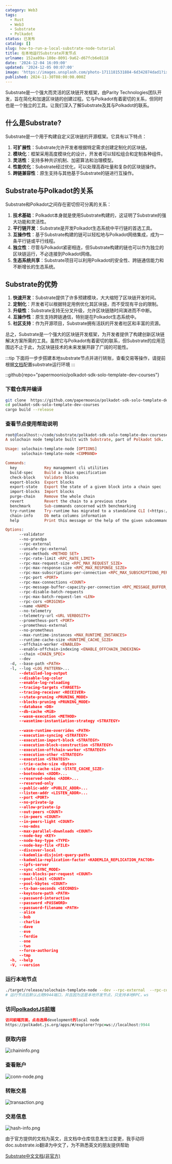 ```yaml
---
category: Web3
tags:
  - Rust
  - Web3
  - Substrate
  - Polkadot
status: 已发布
catalog: []
slug: how-to-run-a-local-substrate-node-tutorial
title: 在本地运行Substrate开发节点
urlname: 152aa09a-108e-8091-9a62-d67fcb6e8118
date: '2024-12-04 16:09:00'
updated: '2024-12-05 00:07:00'
image: 'https://images.unsplash.com/photo-1711181531884-6d342874dad1?ixlib=rb-4.0.3&q=85&fm=jpg&crop=entropy&cs=srgb'
published: 2024-11-30T08:00:00.000Z
---
```


Substrate是一个强大而灵活的区块链开发框架，由Parity Technologies团队开发，旨在简化和加速区块链的创建过程。它与Polkadot有着密切的关系，但同时也是一个独立的工具。让我们深入了解Substrate及其与Polkadot的联系。


## 什么是Substrate?


Substrate是一个用于构建自定义区块链的开源框架。它具有以下特点：

1. **可扩展性**：Substrate允许开发者根据特定需求创建定制化的区块链。
2. **模块化**：框架采用高度模块化的设计，开发者可以轻松组合和定制各种组件。
3. **灵活性**：支持多种共识机制、加密算法和治理模型。
4. **性能优化**：Substrate经过优化，可以处理高吞吐量和复杂的区块链操作。
5. **跨链兼容性**：原生支持与其他基于Substrate的链进行互操作。

## Substrate与Polkadot的关系


Substrate和Polkadot之间存在密切但可分离的关系：

1. **技术基础**：Polkadot本身就是使用Substrate构建的，这证明了Substrate的强大功能和灵活性。
2. **平行链开发**：Substrate是开发Polkadot生态系统中平行链的首选工具。
3. **互操作性**：基于Substrate构建的链可以轻松地与Polkadot网络集成，成为一条平行链或平行线程。
4. **独立性**：尽管与Polkadot紧密相连，但Substrate构建的链也可以作为独立的区块链运行，不必连接到Polkadot网络。
5. **生态系统共享**：Substrate项目可以利用Polkadot的安全性、跨链通信能力和不断增长的生态系统。

## Substrate的优势

1. **快速开发**：Substrate提供了许多预建模块，大大缩短了区块链开发时间。
2. **定制化**：开发者可以根据特定用例优化其区块链，而不受现有平台的限制。
3. **升级性**：Substrate支持无分叉升级，允许区块链随时间演进而不中断。
4. **互操作性**：原生支持跨链通信，特别是在Polkadot生态系统中。
5. **社区支持**：作为开源项目，Substrate拥有活跃的开发者社区和丰富的资源。

总之，Substrate是一个强大的区块链开发框架，为开发者提供了构建创新区块链解决方案所需的工具。虽然它与Polkadot有着密切的联系，但Substrate的应用范围远不止于此，为区块链技术的未来发展开辟了广阔的可能性。


:::tip
下面将一步步搭建本地substrate节点并进行转账，查看交易等操作，请提前根据[文档](https://substrate-docs.pages.dev/en/install/macos/?mode=light)配置substrate运行环境
:::


::github{repo="papermoonio/polkadot-sdk-solo-template-dev-courses"}


### 下载仓库并编译


```bash
git clone  https://github.com/papermoonio/polkadot-sdk-solo-template-dev-courses 
cd polkadot-sdk-solo-template-dev-courses
cargo build --release
```


### 查看节点使用帮助说明


```prolog
root@localhost:~/code/substrate/polkadot-sdk-solo-template-dev-courses# ./target/release/solochain-template-node -h
A solochain node template built with Substrate, part of Polkadot Sdk.

Usage: solochain-template-node [OPTIONS]
       solochain-template-node <COMMAND>

Commands:
  key            Key management cli utilities
  build-spec     Build a chain specification
  check-block    Validate blocks
  export-blocks  Export blocks
  export-state   Export the state of a given block into a chain spec
  import-blocks  Import blocks
  purge-chain    Remove the whole chain
  revert         Revert the chain to a previous state
  benchmark      Sub-commands concerned with benchmarking
  try-runtime    Try-runtime has migrated to a standalone CLI (<https://github.com/paritytech/try-runtime-cli>). The subcommand exists as a stub and deprecation notice. It will be removed entirely some time after January 2024
  chain-info     Db meta columns information
  help           Print this message or the help of the given subcommand(s)

Options:
      --validator                                                                                Enable validator mode
      --no-grandpa                                                                               Disable GRANDPA
      --rpc-external                                                                             Listen to all RPC interfaces (default: local)
      --unsafe-rpc-external                                                                      Listen to all RPC interfaces
      --rpc-methods <METHOD SET>                                                                 RPC methods to expose. [default: auto] [possible values: auto, safe, unsafe]
      --rpc-rate-limit <RPC_RATE_LIMIT>                                                          RPC rate limiting (calls/minute) for each connection
      --rpc-max-request-size <RPC_MAX_REQUEST_SIZE>                                              Set the maximum RPC request payload size for both HTTP and WS in megabytes [default: 15]
      --rpc-max-response-size <RPC_MAX_RESPONSE_SIZE>                                            Set the maximum RPC response payload size for both HTTP and WS in megabytes [default: 15]
      --rpc-max-subscriptions-per-connection <RPC_MAX_SUBSCRIPTIONS_PER_CONNECTION>              Set the maximum concurrent subscriptions per connection [default: 1024]
      --rpc-port <PORT>                                                                          Specify JSON-RPC server TCP port
      --rpc-max-connections <COUNT>                                                              Maximum number of RPC server connections [default: 100]
      --rpc-message-buffer-capacity-per-connection <RPC_MESSAGE_BUFFER_CAPACITY_PER_CONNECTION>  The number of messages the RPC server is allowed to keep in memory [default: 64]
      --rpc-disable-batch-requests                                                               Disable RPC batch requests
      --rpc-max-batch-request-len <LEN>                                                          Limit the max length per RPC batch request
      --rpc-cors <ORIGINS>                                                                       Specify browser *origins* allowed to access the HTTP & WS RPC servers
      --name <NAME>                                                                              The human-readable name for this node
      --no-telemetry                                                                             Disable connecting to the Substrate telemetry server
      --telemetry-url <URL VERBOSITY>                                                            The URL of the telemetry server to connect to
      --prometheus-port <PORT>                                                                   Specify Prometheus exporter TCP Port
      --prometheus-external                                                                      Expose Prometheus exporter on all interfaces
      --no-prometheus                                                                            Do not expose a Prometheus exporter endpoint
      --max-runtime-instances <MAX_RUNTIME_INSTANCES>                                            The size of the instances cache for each runtime [max: 32] [default: 8]
      --runtime-cache-size <RUNTIME_CACHE_SIZE>                                                  Maximum number of different runtimes that can be cached [default: 2]
      --offchain-worker <ENABLED>                                                                Execute offchain workers on every block [default: when-authority] [possible values: always, never, when-authority]
      --enable-offchain-indexing <ENABLE_OFFCHAIN_INDEXING>                                      Enable offchain indexing API [default: false] [possible values: true, false]
      --chain <CHAIN_SPEC>                                                                       Specify the chain specification
      --dev                                                                                      Specify the development chain
  -d, --base-path <PATH>                                                                         Specify custom base path
  -l, --log <LOG_PATTERN>...                                                                     Sets a custom logging filter (syntax: `<target>=<level>`)
      --detailed-log-output                                                                      Enable detailed log output
      --disable-log-color                                                                        Disable log color output
      --enable-log-reloading                                                                     Enable feature to dynamically update and reload the log filter
      --tracing-targets <TARGETS>                                                                Sets a custom profiling filter
      --tracing-receiver <RECEIVER>                                                              Receiver to process tracing messages [default: log] [possible values: log]
      --state-pruning <PRUNING_MODE>                                                             Specify the state pruning mode
      --blocks-pruning <PRUNING_MODE>                                                            Specify the blocks pruning mode [default: archive-canonical]
      --database <DB>                                                                            Select database backend to use [possible values: rocksdb, paritydb, auto, paritydb-experimental]
      --db-cache <MiB>                                                                           Limit the memory the database cache can use
      --wasm-execution <METHOD>                                                                  Method for executing Wasm runtime code [default: compiled] [possible values: interpreted-i-know-what-i-do, compiled]
      --wasmtime-instantiation-strategy <STRATEGY>                                               The WASM instantiation method to use [default: pooling-copy-on-write] [possible values: pooling-copy-on-write, recreate-instance-copy-on-write, pooling,
                                                                                                 recreate-instance]
      --wasm-runtime-overrides <PATH>                                                            Specify the path where local WASM runtimes are stored
      --execution-syncing <STRATEGY>                                                             Runtime execution strategy for importing blocks during initial sync [possible values: native, wasm, both, native-else-wasm]
      --execution-import-block <STRATEGY>                                                        Runtime execution strategy for general block import (including locally authored blocks) [possible values: native, wasm, both, native-else-wasm]
      --execution-block-construction <STRATEGY>                                                  Runtime execution strategy for constructing blocks [possible values: native, wasm, both, native-else-wasm]
      --execution-offchain-worker <STRATEGY>                                                     Runtime execution strategy for offchain workers [possible values: native, wasm, both, native-else-wasm]
      --execution-other <STRATEGY>                                                               Runtime execution strategy when not syncing, importing or constructing blocks [possible values: native, wasm, both, native-else-wasm]
      --execution <STRATEGY>                                                                     The execution strategy that should be used by all execution contexts [possible values: native, wasm, both, native-else-wasm]
      --trie-cache-size <Bytes>                                                                  Specify the state cache size [default: 67108864]
      --state-cache-size <STATE_CACHE_SIZE>                                                      DEPRECATED: switch to `--trie-cache-size`
      --bootnodes <ADDR>...                                                                      Specify a list of bootnodes
      --reserved-nodes <ADDR>...                                                                 Specify a list of reserved node addresses
      --reserved-only                                                                            Whether to only synchronize the chain with reserved nodes
      --public-addr <PUBLIC_ADDR>...                                                             Public address that other nodes will use to connect to this node
      --listen-addr <LISTEN_ADDR>...                                                             Listen on this multiaddress
      --port <PORT>                                                                              Specify p2p protocol TCP port
      --no-private-ip                                                                            Always forbid connecting to private IPv4/IPv6 addresses
      --allow-private-ip                                                                         Always accept connecting to private IPv4/IPv6 addresses
      --out-peers <COUNT>                                                                        Number of outgoing connections we're trying to maintain [default: 8]
      --in-peers <COUNT>                                                                         Maximum number of inbound full nodes peers [default: 32]
      --in-peers-light <COUNT>                                                                   Maximum number of inbound light nodes peers [default: 100]
      --no-mdns                                                                                  Disable mDNS discovery (default: true)
      --max-parallel-downloads <COUNT>                                                           Maximum number of peers from which to ask for the same blocks in parallel [default: 5]
      --node-key <KEY>                                                                           Secret key to use for p2p networking
      --node-key-type <TYPE>                                                                     Crypto primitive to use for p2p networking [default: ed25519] [possible values: ed25519]
      --node-key-file <FILE>                                                                     File from which to read the node's secret key to use for p2p networking
      --discover-local                                                                           Enable peer discovery on local networks
      --kademlia-disjoint-query-paths                                                            Require iterative Kademlia DHT queries to use disjoint paths
      --kademlia-replication-factor <KADEMLIA_REPLICATION_FACTOR>                                Kademlia replication factor [default: 20]
      --ipfs-server                                                                              Join the IPFS network and serve transactions over bitswap protocol
      --sync <SYNC_MODE>                                                                         Blockchain syncing mode. [default: full] [possible values: full, fast, fast-unsafe, warp]
      --max-blocks-per-request <COUNT>                                                           Maximum number of blocks per request [default: 64]
      --pool-limit <COUNT>                                                                       Maximum number of transactions in the transaction pool [default: 8192]
      --pool-kbytes <COUNT>                                                                      Maximum number of kilobytes of all transactions stored in the pool [default: 20480]
      --tx-ban-seconds <SECONDS>                                                                 How long a transaction is banned for
      --keystore-path <PATH>                                                                     Specify custom keystore path
      --password-interactive                                                                     Use interactive shell for entering the password used by the keystore
      --password <PASSWORD>                                                                      Password used by the keystore
      --password-filename <PATH>                                                                 File that contains the password used by the keystore
      --alice                                                                                    Shortcut for `--name Alice --validator`
      --bob                                                                                      Shortcut for `--name Bob --validator`
      --charlie                                                                                  Shortcut for `--name Charlie --validator`
      --dave                                                                                     Shortcut for `--name Dave --validator`
      --eve                                                                                      Shortcut for `--name Eve --validator`
      --ferdie                                                                                   Shortcut for `--name Ferdie --validator`
      --one                                                                                      Shortcut for `--name One --validator`
      --two                                                                                      Shortcut for `--name Two --validator`
      --force-authoring                                                                          Enable authoring even when offline
      --tmp                                                                                      Run a temporary node
  -h, --help                                                                                     Print help (see more with '--help')
  -V, --version                                                                                  Print version
```


### 运行本地节点


```bash
./target/release/solochain-template-node --dev --rpc-external  --rpc-cors all
# 运行节点后默认占用9944端口，并且因为这是本地开发节点，只支持本地RPC，ws
```


### 访问[polkadotJS前端](https://polkadot.js.org/apps/#/explorer?rpc=ws://localhost:9944)


```prolog
访问前端页面，点击选择development的local node
https://polkadot.js.org/apps/#/explorer?rpc=ws://localhost:9944
```


### 获取内容


![chaininfo.png](https://prod-files-secure.s3.us-west-2.amazonaws.com/5d24fe63-e567-4804-86f9-9fdc62e13082/89be5adf-5619-4306-be75-45b425e3c446/chaininfo.png?X-Amz-Algorithm=AWS4-HMAC-SHA256&X-Amz-Content-Sha256=UNSIGNED-PAYLOAD&X-Amz-Credential=ASIAZI2LB466XJI7HLJO%2F20250202%2Fus-west-2%2Fs3%2Faws4_request&X-Amz-Date=20250202T053357Z&X-Amz-Expires=3600&X-Amz-Security-Token=IQoJb3JpZ2luX2VjENz%2F%2F%2F%2F%2F%2F%2F%2F%2F%2FwEaCXVzLXdlc3QtMiJGMEQCIGP7HeN%2FLCuD%2FFbLYi38wzVJD2DyDCVlzYSOm9ywqzPWAiBeR6rRjbupLJc0Kx2V4Ly6z0qGhqOFlyDCm8NY2dqyrCqIBAjl%2F%2F%2F%2F%2F%2F%2F%2F%2F%2F8BEAAaDDYzNzQyMzE4MzgwNSIMKIXMcI4ntol9sN36KtwDOpzOrlpMWz87NX8c2h%2Bd9n41%2FS0FT3dLr22Qqh01DnBYCGnv2%2BvHQpDcx%2FfWcEqnrZLcT0ND%2BB%2BDpAEbxFkFlq5bx20emE0lM4pSQHQ7WzVdlysNNnl3hTXkS4U2qyoCNWOOwbNCpNgcc3Isi2FvYkUlSPnzVWW6G5i5jUBSXPpHW1e8TmHo3DIrFP1MKENMgtDbAp%2F0obw33cK%2FC0lZzQvbSjFQlt0C3TT23BIMQdjptX%2FzHGrcQCnKtq9ciq0q5ns7O6JCLWDQJ0JXoO85O%2B5Jd8%2BxqlFnH8KJHfI4wr67DMgZGOu5P%2BRxyoBhzgI3L1gkB7MU9JdjrGtYJmvv551NxMDLJam7JC849a3RKptbJZJ%2FYQZ432QENqsWfUCxLAZ%2B1NnM8cUnbWMhMJLIgx0L0AHsaGeprMgZnfz8p54HcfAV6FD1oApoHWhUyDJwv%2BREWJqm2tN1qfExMcRYtsaZJknyWweUedU%2FAHbGzx22VIAya83UUf9E%2Fb9dLkBdHzyHlXCDZ%2BYjMelfwpdvspqvosphgVxuL7F2M6IaPcva1Xd8k0k4BxUJOlia8sg5HDz9uxYbxhTAHhEwAGjrhTaf6V74uvNFQGnJ8AH1qQ7PeuHHZ4dB8XBFm4Yw2OH7vAY6pgFMXZE4lM8%2BWaUgIwDud%2FuuaHciAKTotBqMyNlJUO8VAEsuGlZ35EFlCWgWzDdRYRqoiZKXzTmreG%2BrugIQt9%2FtVztfXBlwIeMTYEKydFsHlDSmnfDhztRhOiHk68dY9kuUzWvhSpQGhIYLTwJO2UeEx9weDZ%2BjSlUVcDI0G3GMamEd8%2B%2Fy96rhy4twEnzi2OgDFHjG1u0I3NYENIzVtgHUJO1BZbGt&X-Amz-Signature=2e4471371a6157c8d06c780c1c878b19bde0ae468916c10543321a41af8308bd&X-Amz-SignedHeaders=host&x-id=GetObject)


### 查看账户


![conn-node.png](https://prod-files-secure.s3.us-west-2.amazonaws.com/5d24fe63-e567-4804-86f9-9fdc62e13082/05964f92-c6d8-42d1-b4a1-b3a852295683/conn-node.png?X-Amz-Algorithm=AWS4-HMAC-SHA256&X-Amz-Content-Sha256=UNSIGNED-PAYLOAD&X-Amz-Credential=ASIAZI2LB466XJI7HLJO%2F20250202%2Fus-west-2%2Fs3%2Faws4_request&X-Amz-Date=20250202T053357Z&X-Amz-Expires=3600&X-Amz-Security-Token=IQoJb3JpZ2luX2VjENz%2F%2F%2F%2F%2F%2F%2F%2F%2F%2FwEaCXVzLXdlc3QtMiJGMEQCIGP7HeN%2FLCuD%2FFbLYi38wzVJD2DyDCVlzYSOm9ywqzPWAiBeR6rRjbupLJc0Kx2V4Ly6z0qGhqOFlyDCm8NY2dqyrCqIBAjl%2F%2F%2F%2F%2F%2F%2F%2F%2F%2F8BEAAaDDYzNzQyMzE4MzgwNSIMKIXMcI4ntol9sN36KtwDOpzOrlpMWz87NX8c2h%2Bd9n41%2FS0FT3dLr22Qqh01DnBYCGnv2%2BvHQpDcx%2FfWcEqnrZLcT0ND%2BB%2BDpAEbxFkFlq5bx20emE0lM4pSQHQ7WzVdlysNNnl3hTXkS4U2qyoCNWOOwbNCpNgcc3Isi2FvYkUlSPnzVWW6G5i5jUBSXPpHW1e8TmHo3DIrFP1MKENMgtDbAp%2F0obw33cK%2FC0lZzQvbSjFQlt0C3TT23BIMQdjptX%2FzHGrcQCnKtq9ciq0q5ns7O6JCLWDQJ0JXoO85O%2B5Jd8%2BxqlFnH8KJHfI4wr67DMgZGOu5P%2BRxyoBhzgI3L1gkB7MU9JdjrGtYJmvv551NxMDLJam7JC849a3RKptbJZJ%2FYQZ432QENqsWfUCxLAZ%2B1NnM8cUnbWMhMJLIgx0L0AHsaGeprMgZnfz8p54HcfAV6FD1oApoHWhUyDJwv%2BREWJqm2tN1qfExMcRYtsaZJknyWweUedU%2FAHbGzx22VIAya83UUf9E%2Fb9dLkBdHzyHlXCDZ%2BYjMelfwpdvspqvosphgVxuL7F2M6IaPcva1Xd8k0k4BxUJOlia8sg5HDz9uxYbxhTAHhEwAGjrhTaf6V74uvNFQGnJ8AH1qQ7PeuHHZ4dB8XBFm4Yw2OH7vAY6pgFMXZE4lM8%2BWaUgIwDud%2FuuaHciAKTotBqMyNlJUO8VAEsuGlZ35EFlCWgWzDdRYRqoiZKXzTmreG%2BrugIQt9%2FtVztfXBlwIeMTYEKydFsHlDSmnfDhztRhOiHk68dY9kuUzWvhSpQGhIYLTwJO2UeEx9weDZ%2BjSlUVcDI0G3GMamEd8%2B%2Fy96rhy4twEnzi2OgDFHjG1u0I3NYENIzVtgHUJO1BZbGt&X-Amz-Signature=ba0e57e6c46da9778de7d37dc441d5ed6c456f8cade661244f026be54a2921e1&X-Amz-SignedHeaders=host&x-id=GetObject)


### 转账交易


![transaction.png](https://prod-files-secure.s3.us-west-2.amazonaws.com/5d24fe63-e567-4804-86f9-9fdc62e13082/65593d3b-9b56-4fbe-a383-1447c903127f/transaction.png?X-Amz-Algorithm=AWS4-HMAC-SHA256&X-Amz-Content-Sha256=UNSIGNED-PAYLOAD&X-Amz-Credential=ASIAZI2LB466XJI7HLJO%2F20250202%2Fus-west-2%2Fs3%2Faws4_request&X-Amz-Date=20250202T053357Z&X-Amz-Expires=3600&X-Amz-Security-Token=IQoJb3JpZ2luX2VjENz%2F%2F%2F%2F%2F%2F%2F%2F%2F%2FwEaCXVzLXdlc3QtMiJGMEQCIGP7HeN%2FLCuD%2FFbLYi38wzVJD2DyDCVlzYSOm9ywqzPWAiBeR6rRjbupLJc0Kx2V4Ly6z0qGhqOFlyDCm8NY2dqyrCqIBAjl%2F%2F%2F%2F%2F%2F%2F%2F%2F%2F8BEAAaDDYzNzQyMzE4MzgwNSIMKIXMcI4ntol9sN36KtwDOpzOrlpMWz87NX8c2h%2Bd9n41%2FS0FT3dLr22Qqh01DnBYCGnv2%2BvHQpDcx%2FfWcEqnrZLcT0ND%2BB%2BDpAEbxFkFlq5bx20emE0lM4pSQHQ7WzVdlysNNnl3hTXkS4U2qyoCNWOOwbNCpNgcc3Isi2FvYkUlSPnzVWW6G5i5jUBSXPpHW1e8TmHo3DIrFP1MKENMgtDbAp%2F0obw33cK%2FC0lZzQvbSjFQlt0C3TT23BIMQdjptX%2FzHGrcQCnKtq9ciq0q5ns7O6JCLWDQJ0JXoO85O%2B5Jd8%2BxqlFnH8KJHfI4wr67DMgZGOu5P%2BRxyoBhzgI3L1gkB7MU9JdjrGtYJmvv551NxMDLJam7JC849a3RKptbJZJ%2FYQZ432QENqsWfUCxLAZ%2B1NnM8cUnbWMhMJLIgx0L0AHsaGeprMgZnfz8p54HcfAV6FD1oApoHWhUyDJwv%2BREWJqm2tN1qfExMcRYtsaZJknyWweUedU%2FAHbGzx22VIAya83UUf9E%2Fb9dLkBdHzyHlXCDZ%2BYjMelfwpdvspqvosphgVxuL7F2M6IaPcva1Xd8k0k4BxUJOlia8sg5HDz9uxYbxhTAHhEwAGjrhTaf6V74uvNFQGnJ8AH1qQ7PeuHHZ4dB8XBFm4Yw2OH7vAY6pgFMXZE4lM8%2BWaUgIwDud%2FuuaHciAKTotBqMyNlJUO8VAEsuGlZ35EFlCWgWzDdRYRqoiZKXzTmreG%2BrugIQt9%2FtVztfXBlwIeMTYEKydFsHlDSmnfDhztRhOiHk68dY9kuUzWvhSpQGhIYLTwJO2UeEx9weDZ%2BjSlUVcDI0G3GMamEd8%2B%2Fy96rhy4twEnzi2OgDFHjG1u0I3NYENIzVtgHUJO1BZbGt&X-Amz-Signature=2628ffc3928f99435e5aff24579f57432ea1d51344891b1313e78c586375ad66&X-Amz-SignedHeaders=host&x-id=GetObject)


### 交易信息


![hash-info.png](https://prod-files-secure.s3.us-west-2.amazonaws.com/5d24fe63-e567-4804-86f9-9fdc62e13082/7b9b0ba8-edf2-4998-9e9d-9cde7a64aa23/hash-info.png?X-Amz-Algorithm=AWS4-HMAC-SHA256&X-Amz-Content-Sha256=UNSIGNED-PAYLOAD&X-Amz-Credential=ASIAZI2LB466XJI7HLJO%2F20250202%2Fus-west-2%2Fs3%2Faws4_request&X-Amz-Date=20250202T053357Z&X-Amz-Expires=3600&X-Amz-Security-Token=IQoJb3JpZ2luX2VjENz%2F%2F%2F%2F%2F%2F%2F%2F%2F%2FwEaCXVzLXdlc3QtMiJGMEQCIGP7HeN%2FLCuD%2FFbLYi38wzVJD2DyDCVlzYSOm9ywqzPWAiBeR6rRjbupLJc0Kx2V4Ly6z0qGhqOFlyDCm8NY2dqyrCqIBAjl%2F%2F%2F%2F%2F%2F%2F%2F%2F%2F8BEAAaDDYzNzQyMzE4MzgwNSIMKIXMcI4ntol9sN36KtwDOpzOrlpMWz87NX8c2h%2Bd9n41%2FS0FT3dLr22Qqh01DnBYCGnv2%2BvHQpDcx%2FfWcEqnrZLcT0ND%2BB%2BDpAEbxFkFlq5bx20emE0lM4pSQHQ7WzVdlysNNnl3hTXkS4U2qyoCNWOOwbNCpNgcc3Isi2FvYkUlSPnzVWW6G5i5jUBSXPpHW1e8TmHo3DIrFP1MKENMgtDbAp%2F0obw33cK%2FC0lZzQvbSjFQlt0C3TT23BIMQdjptX%2FzHGrcQCnKtq9ciq0q5ns7O6JCLWDQJ0JXoO85O%2B5Jd8%2BxqlFnH8KJHfI4wr67DMgZGOu5P%2BRxyoBhzgI3L1gkB7MU9JdjrGtYJmvv551NxMDLJam7JC849a3RKptbJZJ%2FYQZ432QENqsWfUCxLAZ%2B1NnM8cUnbWMhMJLIgx0L0AHsaGeprMgZnfz8p54HcfAV6FD1oApoHWhUyDJwv%2BREWJqm2tN1qfExMcRYtsaZJknyWweUedU%2FAHbGzx22VIAya83UUf9E%2Fb9dLkBdHzyHlXCDZ%2BYjMelfwpdvspqvosphgVxuL7F2M6IaPcva1Xd8k0k4BxUJOlia8sg5HDz9uxYbxhTAHhEwAGjrhTaf6V74uvNFQGnJ8AH1qQ7PeuHHZ4dB8XBFm4Yw2OH7vAY6pgFMXZE4lM8%2BWaUgIwDud%2FuuaHciAKTotBqMyNlJUO8VAEsuGlZ35EFlCWgWzDdRYRqoiZKXzTmreG%2BrugIQt9%2FtVztfXBlwIeMTYEKydFsHlDSmnfDhztRhOiHk68dY9kuUzWvhSpQGhIYLTwJO2UeEx9weDZ%2BjSlUVcDI0G3GMamEd8%2B%2Fy96rhy4twEnzi2OgDFHjG1u0I3NYENIzVtgHUJO1BZbGt&X-Amz-Signature=693186ede505e6deefb94f4cc73c24484288acbe9bcaf0dc7a19d111e209ec4e&X-Amz-SignedHeaders=host&x-id=GetObject)


由于官方提供的文档为英文，且文档中仓库信息发生过变更，我手动将doc.substrate.io翻译为中文了，为不熟悉英文的朋友提供帮助


[ Substrate中文文档(非官方)](https://substrate-docs.pages.dev/en/tutorials/build-a-blockchain/?mode=light)

